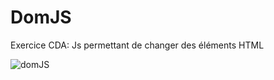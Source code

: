 # DomJS
Exercice CDA: Js permettant de changer des éléments HTML

![domJS](https://github.com/Camille-Durand/CoursJS/assets/75265358/4ea7c71e-ac26-448c-89c7-9f0f92eacb5a)
